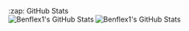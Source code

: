 
  <summary>:zap: GitHub Stats</summary>

  <img align="left" alt="Benflex1's GitHub Stats" src="https://github-readme-stats.vercel.app/api?username=Benflex1&show_icons=true&hide_border=true&theme=radical" />
  <img align="left" alt="Benflex1's GitHub Stats" src=https://github-readme-stats.vercel.app/api/top-langs/?username=Benflex1&layout=compact />


